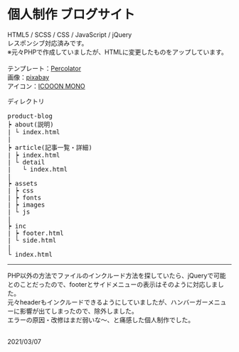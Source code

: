 # 個人制作 ブログサイト
HTML5 / SCSS / CSS / JavaScript / jQuery<br>
レスポンシブ対応済みです。<br>
※元々PHPで作成していましたが、HTMLに変更したものをアップしています。<br><br>
テンプレート：[Percolator](https://github.com/TsubasaHiga/Percolator)<br>
画像：[pixabay](https://pixabay.com/ja/)<br>
アイコン：[ICOOON MONO](https://icooon-mono.com/)<br>

<pre>ディレクトリ<br>
product-blog
┝ about(説明)
| └ index.html
|
┝ article(記事一覧・詳細)
| ┝ index.html
| └ detail
|   └ index.html
|
┝ assets
| ┝ css
| ┝ fonts
| ┝ images
| └ js
|
┝ inc
| ┝ footer.html
| └ side.html
|
└ index.html</pre>

----

PHP以外の方法でファイルのインクルード方法を探していたら、jQueryで可能とのことだったので、footerとサイドメニューの表示はそのように対応しました。<br>
元々headerもインクルードできるようにしていましたが、ハンバーガーメニューに影響が出てしまったので、除外しました。<br>
エラーの原因・改修はまだ弱いな〜、と痛感した個人制作でした。<br><br>

2021/03/07
